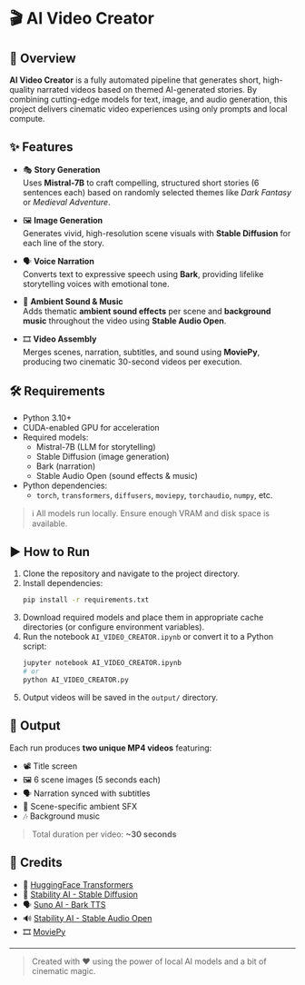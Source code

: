 # 🎬 AI Video Creator

## 🚀 Overview

**AI Video Creator** is a fully automated pipeline that generates short, high-quality narrated videos based on themed AI-generated stories. By combining cutting-edge models for text, image, and audio generation, this project delivers cinematic video experiences using only prompts and local compute.

## ✨ Features

- 🎭 **Story Generation**  
  Uses **Mistral-7B** to craft compelling, structured short stories (6 sentences each) based on randomly selected themes like *Dark Fantasy* or *Medieval Adventure*.

- 🖼️ **Image Generation**  
  Generates vivid, high-resolution scene visuals with **Stable Diffusion** for each line of the story.

- 🗣️ **Voice Narration**  
  Converts text to expressive speech using **Bark**, providing lifelike storytelling voices with emotional tone.

- 🌌 **Ambient Sound & Music**  
  Adds thematic **ambient sound effects** per scene and **background music** throughout the video using **Stable Audio Open**.

- 🎞️ **Video Assembly**  
  Merges scenes, narration, subtitles, and sound using **MoviePy**, producing two cinematic 30-second videos per execution.

## 🛠️ Requirements

- Python 3.10+
- CUDA-enabled GPU for acceleration
- Required models:
  - Mistral-7B (LLM for storytelling)
  - Stable Diffusion (image generation)
  - Bark (narration)
  - Stable Audio Open (sound effects & music)
- Python dependencies:
  - `torch`, `transformers`, `diffusers`, `moviepy`, `torchaudio`, `numpy`, etc.

> ℹ️ All models run locally. Ensure enough VRAM and disk space is available.

## ▶️ How to Run

1. Clone the repository and navigate to the project directory.
2. Install dependencies:
   ```bash
   pip install -r requirements.txt
   ```
3. Download required models and place them in appropriate cache directories (or configure environment variables).
4. Run the notebook `AI_VIDEO_CREATOR.ipynb` or convert it to a Python script:
   ```bash
   jupyter notebook AI_VIDEO_CREATOR.ipynb
   # or
   python AI_VIDEO_CREATOR.py
   ```
5. Output videos will be saved in the `output/` directory.

## 🎥 Output

Each run produces **two unique MP4 videos** featuring:

- 📽️ Title screen
- 🖼️ 6 scene images (5 seconds each)
- 🗣️ Narration synced with subtitles
- 🌌 Scene-specific ambient SFX
- 🎶 Background music

> Total duration per video: **~30 seconds**

## 🙏 Credits

- 🤗 [HuggingFace Transformers](https://huggingface.co)
- 🎨 [Stability AI - Stable Diffusion](https://stability.ai)
- 🗣️ [Suno AI - Bark TTS](https://github.com/suno-ai/bark)
- 🔊 [Stability AI - Stable Audio Open](https://stability.ai)
- 🎞️ [MoviePy](https://zulko.github.io/moviepy/)

---

> Created with ❤️ using the power of local AI models and a bit of cinematic magic.
